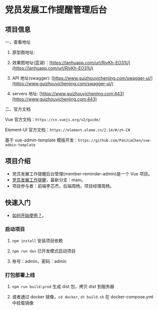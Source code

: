 # 党员发展工作提醒管理后台

## 项目信息

一、查看地址

1. 原型图地址:

2. 效果图地址(蓝湖)：[https://lanhuapp.com/url/RiyKh-EO31U](https://lanhuapp.com/url/RiyKh-EO31U)

3. API 地址(swagger): [https://www.guizhouyichenjing.com/swagger-ui/](https://www.guizhouyichenjing.com/swagger-ui/)

4. servers 地址: [https://www.guizhouyichenjing.com:443](https://www.guizhouyichenjing.com:443)

二、官方文档

Vue 官方文档：`https://cn.vuejs.org/v2/guide/`

Element-UI 官方文档：`https://element.eleme.cn/2.14/#/zh-CN`

基于 vue-admin-template 模版开发：`https://github.com/PanJiaChen/vue-admin-template`

## 项目介绍

- 党员发展工作提醒后台管理(member-reminder-admin)是一个 Vue 项目。
- [党员发展工作提醒](https://github.com/xinjie-just/member-reminder-admin)，最新分支：main。
- 项目参与者：前端李芯杰，后端周杨，项目经理周杨。

## 快速入门

- [如何开始使用？](https://github.com/PanJiaChen/vue-admin-template)。

### 启动项目

1. `npm install` 安装项目依赖

2. `npm run dev` 已开发模式启动项目

3. 账号：admin，密码：admin

### 打包部署上线

1. `npm run build:prod` 生成 dist 包，拷贝 dist 到服务器

2. 或者通过 docker 镜像，`cd docker`, `sh build.sh` 在 docker-compose.yml 中挂载镜像
